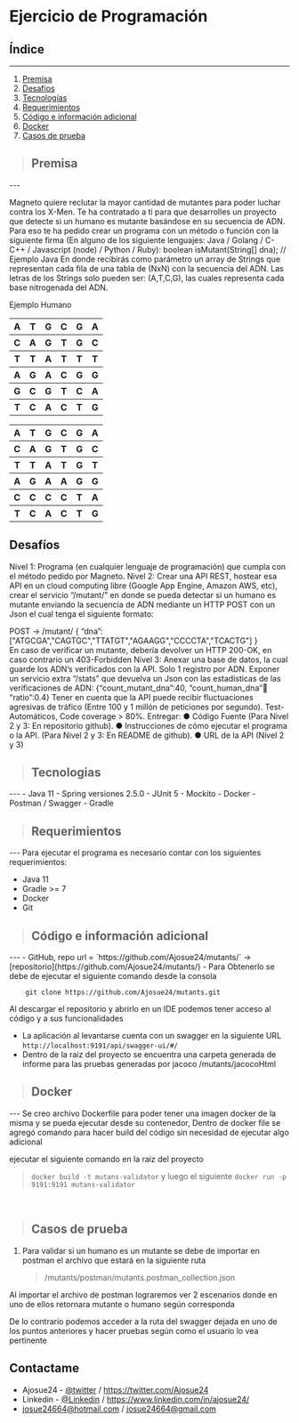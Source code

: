 # **Ejercicio de Programación**

## **Índice**
---

1. [Premisa](#id1)
2. [Desafíos](#id2)
3. [Tecnologías](#id3)
4. [Requerimientos](#id4)
5. [Código e información adicional](#id5)
6. [Docker](#id6)
7. [Casos de prueba](#id7)

> ## **Premisa**
<div id='id1' />
---

Magneto quiere reclutar la mayor cantidad de mutantes para poder luchar contra los X-Men. Te ha contratado a ti para que
desarrolles un proyecto que detecte si un humano es mutante basándose en su secuencia de ADN. Para eso te ha pedido
crear un programa con un método o función con la siguiente firma (En alguno de los siguiente lenguajes: Java / Golang /
C-C++ / Javascript (node) / Python / Ruby):
boolean isMutant(String[] dna); // Ejemplo Java En donde recibirás como parámetro un array de Strings que representan
cada fila de una tabla de (NxN) con la secuencia del ADN. Las letras de los Strings solo pueden ser: (A,T,C,G), las
cuales representa cada base nitrogenada del ADN.

Ejemplo Humano
<table>
    <tr>
        <th>A</th>
        <th>T</th>
        <th>G</th>
        <th>C</th>
        <th>G</th>
        <th>A</th>
    </tr>
    <tr>
        <th>C</th>
        <th>A</th>
        <th>G</th>
        <th>T</th>
        <th>G</th>
        <th>C</th>
    </tr>
    <tr>
        <th>T</th>
        <th>T</th>
        <th>A</th>
        <th>T</th>
        <th>T</th>
        <th>T</th>
    </tr>
    <tr>
        <th>A</th>
        <th>G</th>
        <th>A</th>
        <th>C</th>
        <th>G</th>
        <th>G</th>
    </tr>
    <tr>
        <th>G</th>
        <th>C</th>
        <th>G</th>
        <th>T</th>
        <th>C</th>
        <th>A</th>
    </tr>
    <tr>
        <th>T</th>
        <th>C</th>
        <th>A</th>
        <th>C</th>
        <th>T</th>
        <th>G</th>
    </tr>
</table>
<table>
<tr>
    <th>A</th>
    <th>T</th>
    <th>G</th>
    <th>C</th>
    <th>G</th>
    <th>A</th>
</tr>
<tr>
    <th>C</th>
    <th>A</th>
    <th>G</th>
    <th>T</th>
    <th>G</th>
    <th>C</th>
</tr>
<tr>
    <th>T</th>
    <th>T</th>
    <th>A</th>
    <th>T</th>
    <th>G</th>
    <th>T</th>
</tr>
<tr>
    <th>A</th>
    <th>G</th>
    <th>A</th>
    <th>A</th>
    <th>G</th>
    <th>G</th>
</tr>
<tr>
    <th>C</th>
    <th>C</th>
    <th>C</th>
    <th>C</th>
    <th>T</th>
    <th>A</th>
</tr>
<tr>
    <th>T</th>
    <th>C</th>
    <th>A</th>
    <th>C</th>
    <th>T</th>
    <th>G</th>
</tr>
</table>



**Desafíos**
---
<div id='id2' />

Nivel 1:
Programa (en cualquier lenguaje de programación) que cumpla con el método pedido por
Magneto.
Nivel 2:
Crear una API REST, hostear esa API en un cloud computing libre (Google App Engine,
Amazon AWS, etc), crear el servicio “/mutant/” en donde se pueda detectar si un humano es
mutante enviando la secuencia de ADN mediante un HTTP POST con un Json el cual tenga el
siguiente formato:

POST → /mutant/
{
“dna”:["ATGCGA","CAGTGC","TTATGT","AGAAGG","CCCCTA","TCACTG"]
}
<br>En caso de verificar un mutante, debería devolver un HTTP 200-OK, en caso contrario un
403-Forbidden
Nivel 3:
Anexar una base de datos, la cual guarde los ADN’s verificados con la API.
Solo 1 registro por ADN.
Exponer un servicio extra “/stats” que devuelva un Json con las estadísticas de las
verificaciones de ADN: {“count_mutant_dna”:40, “count_human_dna”:100: “ratio”:0.4}
Tener en cuenta que la API puede recibir fluctuaciones agresivas de tráfico (Entre 100 y 1
millón de peticiones por segundo).
Test-Automáticos, Code coverage > 80%.
Entregar:
● Código Fuente (Para Nivel 2 y 3: En repositorio github).
● Instrucciones de cómo ejecutar el programa o la API. (Para Nivel 2 y 3: En README de
github).
● URL de la API (Nivel 2 y 3)

> ## **Tecnologias**
<div id='id3' />
---
- Java 11
- Spring versiones 2.5.0
- JUnit 5
- Mockito
- Docker
- Postman / Swagger
- Gradle

> ## **Requerimientos**
<div id='id4' />
---
Para ejecutar el programa es necesario contar con los siguientes requerimientos:

- Java 11
- Gradle >= 7
- Docker
- Git

> ## **Código e información adicional**
<div id='id5' />
---
- GitHub, repo url = `https://github.com/Ajosue24/mutants/` -> [repositorio](https://github.com/Ajosue24/mutants/)
- Para Obtenerlo se debe de ejecutar el siguiente comando desde la consola

        git clone https://github.com/Ajosue24/mutants.git

   Al descargar el repositorio y abrirlo en un IDE podemos tener acceso al código y a sus funcionalidades
- La aplicación al levantarse cuenta con un swagger en la siguiente
  URL `http://localhost:9191/api/swagger-ui/#/`
- Dentro de la raiz del proyecto se encuentra una carpeta generada de informe para las pruebas generadas por jacoco
  /mutants/jacocoHtml
  


> ## **Docker**
<div id='id6' />
---
Se creo archivo Dockerfile para poder tener una imagen docker de la misma y se pueda ejecutar desde su contenedor, 
 Dentro de docker file se agregó comando para hacer build del código sin necesidad de ejecutar algo adicional

ejecutar el siguiente comando en la raiz del proyecto
> `docker build -t mutans-validator`
y luego el siguiente
> `docker run -p 9191:9191 mutans-validator`

<br>


> ## **Casos de prueba**
<div id='id7' />

1. Para validar si un humano es un mutante se debe de importar en postman el archivo que estará en la siguiente ruta
   > /mutants/postman/mutants.postman_collection.json
   
Al importar el archivo de postman lograremos ver 2 escenarios donde en uno de ellos retornara mutante o humano según corresponda

De lo contrario podemos acceder a la ruta del swagger dejada en uno de los puntos anteriores y hacer pruebas según como el usuario lo vea pertinente

<!-- CONTACT -->
## Contactame

- Ajosue24 - [@twitter](https://twitter.com/Ajosue24) /  https://twitter.com/Ajosue24
- Linkedin - [@Linkedin](https://www.linkedin.com/in/ajosue24/) / https://www.linkedin.com/in/ajosue24/
  <br>
- josue24664@hotmail.com / josue24664@gmail.com 
